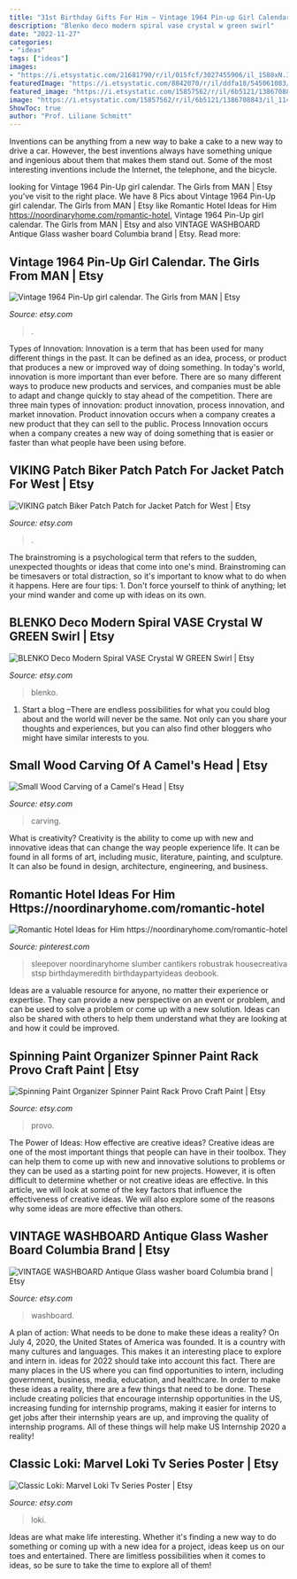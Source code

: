 ```yaml
---
title: "31st Birthday Gifts For Him ~ Vintage 1964 Pin-up Girl Calendar. The Girls From Man"
description: "Blenko deco modern spiral vase crystal w green swirl"
date: "2022-11-27"
categories:
- "ideas"
tags: ["ideas"]
images:
- "https://i.etsystatic.com/21681790/r/il/015fcf/3027455906/il_1588xN.3027455906_eq6m.jpg"
featuredImage: "https://i.etsystatic.com/8842070/r/il/ddfa18/545061083/il_fullxfull.545061083_dyns.jpg"
featured_image: "https://i.etsystatic.com/15857562/r/il/6b5121/1386708843/il_1140xN.1386708843_k1pu.jpg"
image: "https://i.etsystatic.com/15857562/r/il/6b5121/1386708843/il_1140xN.1386708843_k1pu.jpg"
ShowToc: true
author: "Prof. Liliane Schmitt"
---
```



Inventions can be anything from a new way to bake a cake to a new way to drive a car. However, the best inventions always have something unique and ingenious about them that makes them stand out. Some of the most interesting inventions include the Internet, the telephone, and the bicycle.

	

		
looking for Vintage 1964 Pin-Up girl calendar. The Girls from MAN | Etsy you've visit to the right place. We have 8 Pics about Vintage 1964 Pin-Up girl calendar. The Girls from MAN | Etsy like Romantic Hotel Ideas for Him https://noordinaryhome.com/romantic-hotel, Vintage 1964 Pin-Up girl calendar. The Girls from MAN | Etsy and also VINTAGE WASHBOARD Antique Glass washer board Columbia brand | Etsy. Read more:
		
    
## Vintage 1964 Pin-Up Girl Calendar. The Girls From MAN | Etsy

<img loading=lazy src="https://i.etsystatic.com/12115298/r/il/9fa85a/1210471802/il_1588xN.1210471802_ktpu.jpg" onerror="this.onerror=null;this.src='https://tse1.mm.bing.net/th?id=OIP.LLqKCxYXQUP3Dz5lkY8MRAHaJ3&amp;pid=15.1';" alt="Vintage 1964 Pin-Up girl calendar. The Girls from MAN | Etsy">

_Source: etsy.com_

>. 

	

Types of Innovation:
Innovation is a term that has been used for many different things in the past. It can be defined as an idea, process, or product that produces a new or improved way of doing something. In today's world, innovation is more important than ever before. There are so many different ways to produce new products and services, and companies must be able to adapt and change quickly to stay ahead of the competition. 
There are three main types of innovation: product innovation, process innovation, and market innovation. Product innovation occurs when a company creates a new product that they can sell to the public. Process Innovation occurs when a company creates a new way of doing something that is easier or faster than what people have been using before.

    
## VIKING Patch Biker Patch Patch For Jacket Patch For West | Etsy

<img loading=lazy src="https://i.etsystatic.com/21681790/r/il/015fcf/3027455906/il_1588xN.3027455906_eq6m.jpg" onerror="this.onerror=null;this.src='https://tse4.mm.bing.net/th?id=OIP.fUCgHF7mRlrlSbaVdJeQaQHaJ3&amp;pid=15.1';" alt="VIKING patch Biker Patch Patch for Jacket Patch for West | Etsy">

_Source: etsy.com_

>. 

	

The brainstroming is a psychological term that refers to the sudden, unexpected thoughts or ideas that come into one's mind. Brainstroming can be timesavers or total distraction, so it's important to know what to do when it happens. Here are four tips: 1. Don't force yourself to think of anything; let your mind wander and come up with ideas on its own. 
    
## BLENKO Deco Modern Spiral VASE Crystal W GREEN Swirl | Etsy

<img loading=lazy src="https://i.etsystatic.com/15857562/r/il/6b5121/1386708843/il_1140xN.1386708843_k1pu.jpg" onerror="this.onerror=null;this.src='https://tse2.mm.bing.net/th?id=OIP.H8KEWi8BstdRmbCa9bFNcQHaJ4&amp;pid=15.1';" alt="BLENKO Deco Modern Spiral VASE Crystal W GREEN Swirl | Etsy">

_Source: etsy.com_

>blenko. 

	

1. Start a blog –There are endless possibilities for what you could blog about and the world will never be the same. Not only can you share your thoughts and experiences, but you can also find other bloggers who might have similar interests to you. 

    
## Small Wood Carving Of A Camel&#039;s Head | Etsy

<img loading=lazy src="https://i.etsystatic.com/8842070/r/il/ddfa18/545061083/il_fullxfull.545061083_dyns.jpg" onerror="this.onerror=null;this.src='https://tse4.mm.bing.net/th?id=OIP.-5Ku4cNd6uMC7dyzg_T5zgHaJ6&amp;pid=15.1';" alt="Small Wood Carving of a Camel&#039;s Head | Etsy">

_Source: etsy.com_

>carving. 

	

What is creativity?
Creativity is the ability to come up with new and innovative ideas that can change the way people experience life. It can be found in all forms of art, including music, literature, painting, and sculpture. It can also be found in design, architecture, engineering, and business.

    
## Romantic Hotel Ideas For Him Https://noordinaryhome.com/romantic-hotel

<img loading=lazy src="https://i.pinimg.com/736x/92/24/d6/9224d613a764d01f606a4c3407afbfe5.jpg" onerror="this.onerror=null;this.src='https://tse4.mm.bing.net/th?id=OIP.0JOgcq0Ix1fxCzTQoWfxkAHaJ3&amp;pid=15.1';" alt="Romantic Hotel Ideas for Him https://noordinaryhome.com/romantic-hotel">

_Source: pinterest.com_

>sleepover noordinaryhome slumber cantikers robustrak housecreativa stsp birthdaymeredith birthdaypartyideas deobook. 

	

Ideas are a valuable resource for anyone, no matter their experience or expertise. They can provide a new perspective on an event or problem, and can be used to solve a problem or come up with a new solution. Ideas can also be shared with others to help them understand what they are looking at and how it could be improved.

    
## Spinning Paint Organizer Spinner Paint Rack Provo Craft Paint | Etsy

<img loading=lazy src="https://i.etsystatic.com/12236048/r/il/a6e7b3/2036174370/il_fullxfull.2036174370_thaj.jpg" onerror="this.onerror=null;this.src='https://tse3.mm.bing.net/th?id=OIP.ac38oA5Np3IyDK_t5PmRlgHaJ4&amp;pid=15.1';" alt="Spinning Paint Organizer Spinner Paint Rack Provo Craft Paint | Etsy">

_Source: etsy.com_

>provo. 

	

The Power of Ideas: How effective are creative ideas?
Creative ideas are one of the most important things that people can have in their toolbox. They can help them to come up with new and innovative solutions to problems or they can be used as a starting point for new projects. However, it is often difficult to determine whether or not creative ideas are effective. In this article, we will look at some of the key factors that influence the effectiveness of creative ideas. We will also explore some of the reasons why some ideas are more effective than others.

    
## VINTAGE WASHBOARD Antique Glass Washer Board Columbia Brand | Etsy

<img loading=lazy src="https://i.etsystatic.com/6263698/r/il/b5446b/345324007/il_fullxfull.345324007.jpg" onerror="this.onerror=null;this.src='https://tse1.mm.bing.net/th?id=OIP.OmgmU7wbqG3zzZ5YnS_4FgHaLH&amp;pid=15.1';" alt="VINTAGE WASHBOARD Antique Glass washer board Columbia brand | Etsy">

_Source: etsy.com_

>washboard. 

	

A plan of action: What needs to be done to make these ideas a reality?
On July 4, 2020, the United States of America was founded. It is a country with many cultures and languages. This makes it an interesting place to explore and intern in. ideas for 2022 should take into account this fact. There are many places in the US where you can find opportunities to intern, including government, business, media, education, and healthcare. 
In order to make these ideas a reality, there are a few things that need to be done. These include creating policies that encourage internship opportunities in the US, increasing funding for internship programs, making it easier for interns to get jobs after their internship years are up, and improving the quality of internship programs. All of these things will help make US Internship 2020 a reality!

    
## Classic Loki: Marvel Loki Tv Series Poster | Etsy

<img loading=lazy src="https://i.etsystatic.com/27522350/r/il/bda983/3262980247/il_1588xN.3262980247_nvjl.jpg" onerror="this.onerror=null;this.src='https://tse2.mm.bing.net/th?id=OIP.t7WaGPgIKeuFTEYLy3gVTgHaLc&amp;pid=15.1';" alt="Classic Loki: Marvel Loki Tv Series Poster | Etsy">

_Source: etsy.com_

>loki. 

	

Ideas are what make life interesting. Whether it's finding a new way to do something or coming up with a new idea for a project, ideas keep us on our toes and entertained. There are limitless possibilities when it comes to ideas, so be sure to take the time to explore all of them!

